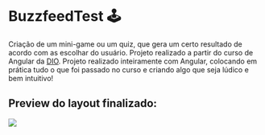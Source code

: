 # BuzzfeedTest 🕹️

Criação de um mini-game ou um quiz, que gera um certo resultado de acordo com as escolhar do usuário. Projeto realizado a partir do curso de Angular da [DIO](https://www.dio.me/).
Projeto realizado inteiramente com Angular, colocando em prática tudo o que foi passado no curso e criando algo que seja lúdico e bem intuitivo!

## Preview do layout finalizado:

 <img src="./src/assets/preview.png">
